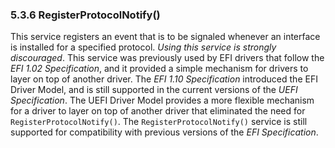 <!--- @file
  5.3.6 RegisterProtocolNotify()

  Copyright (c) 2012-2018, Intel Corporation. All rights reserved.<BR>

  Redistribution and use in source (original document form) and 'compiled'
  forms (converted to PDF, epub, HTML and other formats) with or without
  modification, are permitted provided that the following conditions are met:

  1) Redistributions of source code (original document form) must retain the
     above copyright notice, this list of conditions and the following
     disclaimer as the first lines of this file unmodified.

  2) Redistributions in compiled form (transformed to other DTDs, converted to
     PDF, epub, HTML and other formats) must reproduce the above copyright
     notice, this list of conditions and the following disclaimer in the
     documentation and/or other materials provided with the distribution.

  THIS DOCUMENTATION IS PROVIDED BY TIANOCORE PROJECT "AS IS" AND ANY EXPRESS OR
  IMPLIED WARRANTIES, INCLUDING, BUT NOT LIMITED TO, THE IMPLIED WARRANTIES OF
  MERCHANTABILITY AND FITNESS FOR A PARTICULAR PURPOSE ARE DISCLAIMED. IN NO
  EVENT SHALL TIANOCORE PROJECT  BE LIABLE FOR ANY DIRECT, INDIRECT, INCIDENTAL,
  SPECIAL, EXEMPLARY, OR CONSEQUENTIAL DAMAGES (INCLUDING, BUT NOT LIMITED TO,
  PROCUREMENT OF SUBSTITUTE GOODS OR SERVICES; LOSS OF USE, DATA, OR PROFITS;
  OR BUSINESS INTERRUPTION) HOWEVER CAUSED AND ON ANY THEORY OF LIABILITY,
  WHETHER IN CONTRACT, STRICT LIABILITY, OR TORT (INCLUDING NEGLIGENCE OR
  OTHERWISE) ARISING IN ANY WAY OUT OF THE USE OF THIS DOCUMENTATION, EVEN IF
  ADVISED OF THE POSSIBILITY OF SUCH DAMAGE.

-->

### 5.3.6 RegisterProtocolNotify()

This service registers an event that is to be signaled whenever an interface is
installed for a specified protocol. _Using this service is strongly
discouraged_. This service was previously used by EFI drivers that follow the
_EFI 1.02 Specification_, and it provided a simple mechanism for drivers to
layer on top of another driver. The _EFI 1.10 Specification_ introduced the EFI
Driver Model, and is still supported in the current versions of the _UEFI
Specification_. The UEFI Driver Model provides a more flexible mechanism for a
driver to layer on top of another driver that eliminated the need for
`RegisterProtocolNotify()`. The `RegisterProtocolNotify()` service is still
supported for compatibility with previous versions of the _EFI Specification_.
